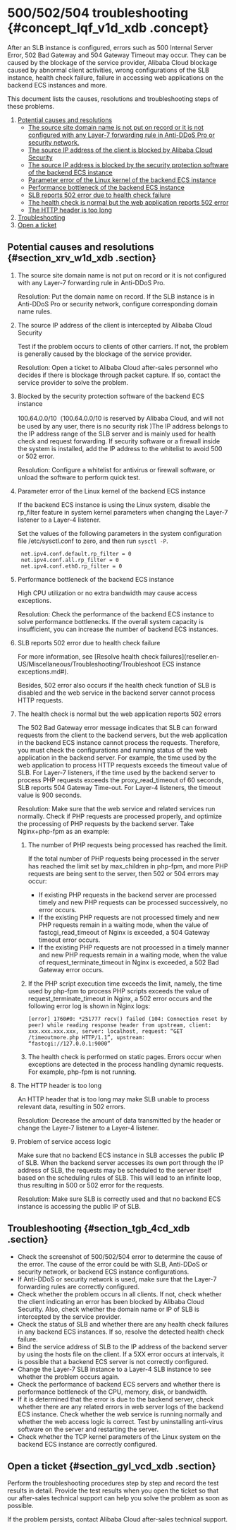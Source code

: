 # 500/502/504 troubleshooting {#concept_lqf_v1d_xdb .concept}

After an SLB instance is configured, errors such as 500 Internal Server Error, 502 Bad Gateway and 504 Gateway Timeout may occur. They can be caused by the blockage of the service provider, Alibaba Cloud blockage caused by abnormal client activities, wrong configurations of the SLB instance, health check failure, failure in accessing web applications on the backend ECS instances and more.

This document lists the causes, resolutions and troubleshooting steps of these problems.

1.  [Potential causes and resolutions](#ol_srv_w1d_xdb)
    -   [The source site domain name is not put on record or it is not configured with any Layer-7 forwarding rule in Anti-DDoS Pro or security network.](#1)
    -   [The source IP address of the client is blocked by Alibaba Cloud Security](#2)
    -   [The source IP address is blocked by the security protection software of the backend ECS instance](#3)
    -   [Parameter error of the Linux kernel of the backend ECS instance](#4)
    -   [Performance bottleneck of the backend ECS instance](#5)
    -   [SLB reports 502 error due to health check failure](#6)
    -   [The health check is normal but the web application reports 502 error](#7)
    -   [The HTTP header is too long](#8)
2.  [Troubleshooting](#section_tgb_4cd_xdb)
3.  [Open a ticket](#section_gyl_vcd_xdb)

## Potential causes and resolutions {#section_xrv_w1d_xdb .section}

1.  The source site domain name is not put on record or it is not configured with any Layer-7 forwarding rule in Anti-DDoS Pro.

    Resolution: Put the domain name on record. If the SLB instance is in Anti-DDoS Pro or security network, configure corresponding domain name rules.

2.  The source IP address of the client is intercepted by Alibaba Cloud Security

    Test if the problem occurs to clients of other carriers. If not, the problem is generally caused by the blockage of the service provider.

    Resolution: Open a ticket to Alibaba Cloud after-sales personnel who decides if there is blockage through packet capture. If so, contact the service provider to solve the problem.

3.  Blocked by the security protection software of the backend ECS instance

    100.64.0.0/10（100.64.0.0/10 is reserved by Alibaba Cloud, and will not be used by any user, there is no security risk \)The IP address belongs to the IP address range of the SLB server and is mainly used for health check and request forwarding. If security software or a firewall inside the system is installed, add the IP address to the whitelist to avoid 500 or 502 error.

    Resolution: Configure a whitelist for antivirus or firewall software, or unload the software to perform quick test.

4.  Parameter error of the Linux kernel of the backend ECS instance

    If the backend ECS instance is using the Linux system, disable the rp\_filter feature in system kernel parameters when changing the Layer-7 listener to a Layer-4 listener.

    Set the values of the following parameters in the system configuration file /etc/sysctl.conf to zero, and then run `sysctl -P`.

    ```
     net.ipv4.conf.default.rp_filter = 0
     net.ipv4.conf.all.rp_filter = 0
     net.ipv4.conf.eth0.rp_filter = 0
    ```

5.  Performance bottleneck of the backend ECS instance

    High CPU utilization or no extra bandwidth may cause access exceptions.

    Resolution: Check the performance of the backend ECS instance to solve performance bottlenecks. If the overall system capacity is insufficient, you can increase the number of backend ECS instances.

6.  SLB reports 502 error due to health check failure

    For more information, see [Resolve health check failures](reseller.en-US/Miscellaneous/Troubleshooting/Troubleshoot ECS instance exceptions.md#).

    Besides, 502 error also occurs if the health check function of SLB is disabled and the web service in the backend server cannot process HTTP requests.

7.  The health check is normal but the web application reports 502 errors

    The 502 Bad Gateway error message indicates that SLB can forward requests from the client to the backend servers, but the web application in the backend ECS instance cannot process the requests. Therefore, you must check the configurations and running status of the web application in the backend server. For example, the time used by the web application to process HTTP requests exceeds the timeout value of SLB. For Layer-7 listeners, if the time used by the backend server to process PHP requests exceeds the proxy\_read\_timeout of 60 seconds, SLB reports 504 Gateway Time-out. For Layer-4 listeners, the timeout value is 900 seconds.

    Resolution: Make sure that the web service and related services run normally. Check if PHP requests are processed properly, and optimize the processing of PHP requests by the backend server. Take Nginx+php-fpm as an example:

    1.  The number of PHP requests being processed has reached the limit.

        If the total number of PHP requests being processed in the server has reached the limit set by max\_children in php-fpm, and more PHP requests are being sent to the server, then 502 or 504 errors may occur:

        -   If existing PHP requests in the backend server are processed timely and new PHP requests can be processed successively, no error occurs.
        -   If the existing PHP requests are not processed timely and new PHP requests remain in a waiting mode, when the value of fastcgi\_read\_timeout of Nginx is exceeded, a 504 Gateway timeout error occurs.
        -   If the existing PHP requests are not processed in a timely manner and new PHP requests remain in a waiting mode, when the value of request\_terminate\_timeout in Nginx is exceeded, a 502 Bad Gateway error occurs.
    2.  If the PHP script execution time exceeds the limit, namely, the time used by php-fpm to process PHP scripts exceeds the value of request\_terminate\_timeout in Nginx, a 502 error occurs and the following error log is shown in Nginx logs:

        ```
        [error] 1760#0: *251777 recv() failed (104: Connection reset by peer) while reading response header from upstream, client: xxx.xxx.xxx.xxx, server: localhost, request: “GET /timeoutmore.php HTTP/1.1”, upstream: “fastcgi://127.0.0.1:9000”
        ```

    3.  The health check is performed on static pages. Errors occur when exceptions are detected in the process handling dynamic requests. For example, php-fpm is not running.
8.  The HTTP header is too long

    An HTTP header that is too long may make SLB unable to process relevant data, resulting in 502 errors.

    Resolution: Decrease the amount of data transmitted by the header or change the Layer-7 listener to a Layer-4 listener.

9.  Problem of service access logic

    Make sure that no backend ECS instance in SLB accesses the public IP of SLB. When the backend server accesses its own port through the IP address of SLB, the requests may be scheduled to the server itself based on the scheduling rules of SLB. This will lead to an infinite loop, thus resulting in 500 or 502 error for the requests.

    Resolution: Make sure SLB is correctly used and that no backend ECS instance is accessing the public IP of SLB.


## Troubleshooting {#section_tgb_4cd_xdb .section}

-   Check the screenshot of 500/502/504 error to determine the cause of the error. The cause of the error could be with SLB, Anti-DDoS or security network, or backend ECS instance configurations.
-   If Anti-DDoS or security network is used, make sure that the Layer-7 forwarding rules are correctly configured.
-   Check whether the problem occurs in all clients. If not, check whether the client indicating an error has been blocked by Alibaba Cloud Security. Also, check whether the domain name or IP of SLB is intercepted by the service provider.
-   Check the status of SLB and whether there are any health check failures in any backend ECS instances. If so, resolve the detected health check failure.
-   Bind the service address of SLB to the IP address of the backend server by using the hosts file on the client. If a 5XX error occurs at intervals, it is possible that a backend ECS server is not correctly configured.
-   Change the Layer-7 SLB instance to a Layer-4 SLB instance to see whether the problem occurs again.
-   Check the performance of backend ECS servers and whether there is performance bottleneck of the CPU, memory, disk, or bandwidth.
-   If it is determined that the error is due to the backend server, check whether there are any related errors in web server logs of the backend ECS instance. Check whether the web service is running normally and whether the web access logic is correct. Test by uninstalling anti-virus software on the server and restarting the server.
-   Check whether the TCP kernel parameters of the Linux system on the backend ECS instance are correctly configured.

## Open a ticket {#section_gyl_vcd_xdb .section}

Perform the troubleshooting procedures step by step and record the test results in detail. Provide the test results when you open the ticket so that our after-sales technical support can help you solve the problem as soon as possible.

If the problem persists, contact Alibaba Cloud after-sales technical support.

